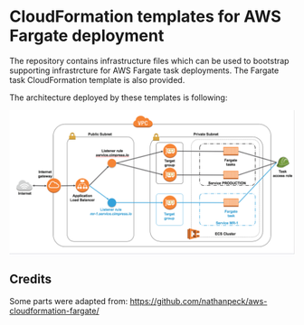 # CloudFormation templates for AWS Fargate deployment
The repository contains infrastructure files which can be used to bootstrap supporting infrastrcture for AWS Fargate task deployments. The Fargate task CloudFormation template is also provided.

The architecture deployed by these templates is following:

![Architecture diagram](dev_day_fargate_architecture.png)

## Credits
Some parts were adapted from: https://github.com/nathanpeck/aws-cloudformation-fargate/